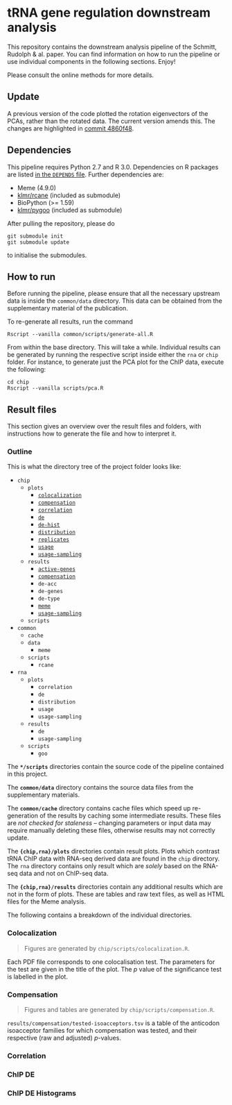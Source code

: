 tRNA gene regulation downstream analysis
========================================

This repository contains the downstream analysis pipeline of the Schmitt,
Rudolph & al. paper. You can find information on how to run the pipeline or use
individual components in the following sections. Enjoy!

Please consult the online methods for more details.

Update
------

A previous version of the code plotted the rotation eigenvectors of the PCAs,
rather than the rotated data. The current version amends this. The changes are
highlighted in [commit 4860f48](commit/4860f48).

Dependencies
------------

This pipeline requires Python 2.7 and R 3.0. Dependencies on R packages are
listed [in the `DEPENDS` file](blob/master/DEPENDS).
Further dependencies are:

* Meme (4.9.0)
* [klmr/rcane][] (included as submodule)
* BioPython (>= 1.59)
* [klmr/pygoo][] (included as submodule)

[klmr/rcane]: https://github.com/klmr/rcane/tree/trna-project
[klmr/pygoo]: https://bitbucket.org/klmr/pygoo/src/?at=trna-project

After pulling the repository, please do

```shell
git submodule init
git submodule update
```

to initialise the submodules.

How to run
----------

Before running the pipeline, please ensure that all the necessary upstream data
is inside the `common/data` directory. This data can be obtained from the
supplementary material of the publication.

To re-generate all results, run the command

```shell
Rscript --vanilla common/scripts/generate-all.R
```

From within the base directory. This will take a while. Individual results can
be generated by running the respective script inside either the `rna` or `chip`
folder. For instance, to generate just the PCA plot for the ChIP data, execute
the following:

```shell
cd chip
Rscript --vanilla scripts/pca.R
```

Result files
------------

This section gives an overview over the result files and folders, with
instructions how to generate the file and how to interpret it.

### Outline

This is what the  directory tree of the project folder looks like:

<!--
tree -d -L 3 | tail -n +2 | sed '$d' | tr -d '│─' | tr '├└' '*' | sed 's/[[:space:]]/ /g' | sed 's/^\( *\* \)\(.*\)/\1`\2`/'
-->

* `chip`
   * `plots`
      * [`colocalization`](#colocalization)
      * [`compensation`](#compensation)
      * [`correlation`](#correlation)
      * [`de`](#chip-de)
      * [`de-hist`](#chip-de-histograms)
      * [`distribution`](#chip-distribution)
      * [`replicates`](#chip-replicates)
      * [`usage`](#chip-usage)
      * [`usage-sampling`](#chip-usage-sampling)
   * `results`
      * [`active-genes`](#active-genes)
      * [`compensation`](#compensation)
      * `de-acc`
      * `de-genes`
      * `de-type`
      * [`meme`](#meme)
      * [`usage-sampling`](#chip-usage-sampling)
   * `scripts`
* `common`
   * `cache`
   * `data`
      * `meme`
   * `scripts`
       * `rcane`
* `rna`
    * `plots`
       * `correlation`
       * `de`
       * `distribution`
       * `usage`
       * `usage-sampling`
    * `results`
       * `de`
       * `usage-sampling`
    * `scripts`
        * `goo`

<!-- -->

The **`*/scripts`** directories contain the source code of the pipeline contained in
this project.

The **`common/data`** directory contains the source data files from the
supplementary materials.

The **`common/cache`** directory contains cache files which speed up re-generation
of the results by caching some intermediate results. These files are *not
checked for staleness* – changing parameters or input data may require manually
deleting these files, otherwise results may not correctly update.

<!--
    Curious bug: replacing <code>…</code> with `…` in the following paragraph
    causes the intial ``**`plots`**`` to be rendered with verbatim `**` rather
    than in bold. GFM FTW.
-->

The **`{chip,rna}/plots`** directories contain result plots. Plots which
contrast tRNA ChIP data with RNA-seq derived data are found in the
<code>chip</code> directory. The <code>rna</code> directory contains only result
which are *solely* based on the RNA-seq data and not on ChIP-seq data.

The **`{chip,rna}/results`** directories contain any additional results which
are not in the form of plots. These are tables and raw text files, as well as
HTML files for the Meme analysis.

The following contains a breakdown of the individual directories.

### Colocalization

> Figures are generated by `chip/scripts/colocalization.R`.

Each PDF file corresponds to one colocalisation test. The parameters for the
test are given in the title of the plot. The <i>p</i> value of the significance
test is labelled in the plot.

### Compensation

> Figures and tables are generated by `chip/scripts/compensation.R`.

`results/compensation/tested-isoacceptors.tsv` is a table of the anticodon
isoacceptor families for which compensation was tested, and their respective
(raw and adjusted) <i>p</i>-values.

### Correlation

### ChIP DE

### ChIP DE Histograms
